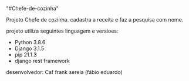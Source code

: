 "#Chefe-de-cozinha" 


Projeto Chefe de cozinha.
cadastra a receita e faz a pesquisa com nome.

projeto utiliza seguintes linguagem e versioes:
 - Python 3.8.6
 - Django 3.1.5
 - pip 21.1.3
 - django rest framework    

desenvolvedor: Caf frank sereia (fábio eduardo)